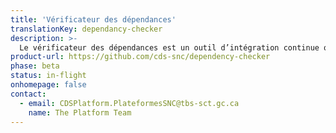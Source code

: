 ```yaml
---
title: 'Vérificateur des dépendances'
translationKey: dependancy-checker
description: >-
  Le vérificateur des dépendances est un outil d’intégration continue qui extrait tous les progiciels javascript listés dans vos fichiers package.json. Il les exécute ensuite à l’aide de l’outil disponible à l’adresse https://npms.io/, leur attribue une note et crée des problèmes dans votre dépôt (repository) pour vous aviser si leur score est trop bas.
product-url: https://github.com/cds-snc/dependency-checker
phase: beta
status: in-flight
onhomepage: false
contact:
  - email: CDSPlatform.PlateformesSNC@tbs-sct.gc.ca
    name: The Platform Team
---
```

